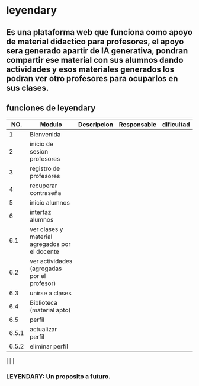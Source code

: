# leyendary
## Es una plataforma web que funciona como apoyo de material didactico para profesores, el apoyo sera generado apartir de IA generativa, pondran compartir ese material con sus alumnos dando actividades y esos materiales generados los podran ver otro profesores para ocuparlos en sus clases.
## funciones de leyendary
|NO.|Modulo|Descripcion|Responsable|dificultad|
|---|------|-----------|-----------|----------|
|1  |Bienvenida
|2  |inicio de sesion profesores
|3  |registro de profesores
|4  |recuperar contraseña
|5  |inicio alumnos
|6  |interfaz alumnos
|6.1|ver clases y material agregados por el docente
|6.2|ver actividades (agregadas por el profesor)
|6.3|unirse a clases
|6.4|Biblioteca (material apto)
|6.5|perfil
|6.5.1|actualizar perfil
|6.5.2|eliminar perfil
|
|
|
### LEYENDARY: Un proposito a futuro.
